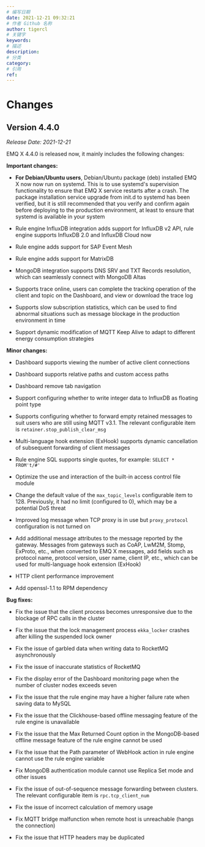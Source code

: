 ```yaml
---
# 编写日期
date: 2021-12-21 09:32:21
# 作者 Github 名称
author: tigercl
# 关键字
keywords:
# 描述
description:
# 分类
category:
# 引用
ref:
---
```


# Changes

## Version 4.4.0

*Release Date: 2021-12-21*

EMQ X 4.4.0 is released now, it mainly includes the following changes:

**Important changes:**

- **For Debian/Ubuntu users**, Debian/Ubuntu package (deb) installed EMQ X now now run on systemd. This is to use systemd's supervision functionality to ensure that EMQ X service restarts after a crash. The package installation service upgrade from init.d to systemd has been verified, but it is still recommended that you verify and confirm again before deploying to the production environment, at least to ensure that systemd is available in your system

- Rule engine InfluxDB integration adds support for InfluxDB v2 API, rule engine supports InfluxDB 2.0 and InfluxDB Cloud now

- Rule engine adds support for SAP Event Mesh

- Rule engine adds support for MatrixDB

- MongoDB integration supports DNS SRV and TXT Records resolution, which can seamlessly connect with MongoDB Altas

- Supports trace online, users can complete the tracking operation of the client and topic on the Dashboard, and view or download the trace log

- Supports slow subscription statistics, which can be used to find abnormal situations such as message blockage in the production environment in time

- Support dynamic modification of MQTT Keep Alive to adapt to different energy consumption strategies

**Minor changes:**

- Dashboard supports viewing the number of active client connections

- Dashboard supports relative paths and custom access paths

- Dashboard remove tab navigation

- Support configuring whether to write integer data to InfluxDB as floating point type

- Supports configuring whether to forward empty retained messages to suit users who are still using MQTT v3.1. The relevant configurable item is `retainer.stop_publish_clear_msg`

- Multi-language hook extension (ExHook) supports dynamic cancellation of subsequent forwarding of client messages

- Rule engine SQL supports single quotes, for example: `SELECT * FROM't/#'`

- Optimize the use and interaction of the built-in access control file module

- Change the default value of the `max_topic_levels` configurable item to 128. Previously, it had no limit (configured to 0), which may be a potential DoS threat

- Improved log message when TCP proxy is in use but `proxy_protocol` configuration is not turned on

- Add additional message attributes to the message reported by the gateway. Messages from gateways such as CoAP, LwM2M, Stomp, ExProto, etc., when converted to EMQ X messages, add fields such as protocol name, protocol version, user name, client IP, etc., which can be used for multi-language hook extension (ExHook)

- HTTP client performance improvement

- Add openssl-1.1 to RPM dependency

**Bug fixes:**

- Fix the issue that the client process becomes unresponsive due to the blockage of RPC calls in the cluster

- Fix the issue that the lock management process `ekka_locker` crashes after killing the suspended lock owner

- Fix the issue of garbled data when writing data to RocketMQ asynchronously

- Fix the issue of inaccurate statistics of RocketMQ

- Fix the display error of the Dashboard monitoring page when the number of cluster nodes exceeds seven

- Fix the issue that the rule engine may have a higher failure rate when saving data to MySQL

- Fix the issue that the Clickhouse-based offline messaging feature of the rule engine is unavailable

- Fix the issue that the Max Returned Count option in the MongoDB-based offline message feature of the rule engine cannot be used

- Fix the issue that the Path parameter of WebHook action in rule engine cannot use the rule engine variable

- Fix MongoDB authentication module cannot use Replica Set mode and other issues

- Fix the issue of out-of-sequence message forwarding between clusters. The relevant configurable item is `rpc.tcp_client_num`

- Fix the issue of incorrect calculation of memory usage

- Fix MQTT bridge malfunction when remote host is unreachable (hangs the connection)

- Fix the issue that HTTP headers may be duplicated
